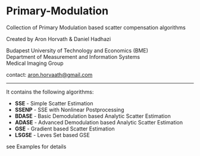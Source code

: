 # Primary-Modulation
Collection of Primary Modulation based scatter compensation algorithms

Created by Aron Horvath & Daniel Hadhazi

Budapest University of Technology and Economics (BME)  
Department of Measurement and Information Systems  
Medical Imaging Group

contact: aron.horvaath@gmail.com

---

It contains the following algorithms:

* __SSE__   - Simple Scatter Estimation
* __SSENP__ - SSE with Nonlinear Postprocessing
* __BDASE__ - Basic Demodulation based Analytic Scatter Estimation
* __ADASE__ - Advanced Demodulation based Analytic Scatter Estimation
* __GSE__   - Gradient based Scatter Estimation
* __LSGSE__ - Leves Set based GSE

see Examples for details
